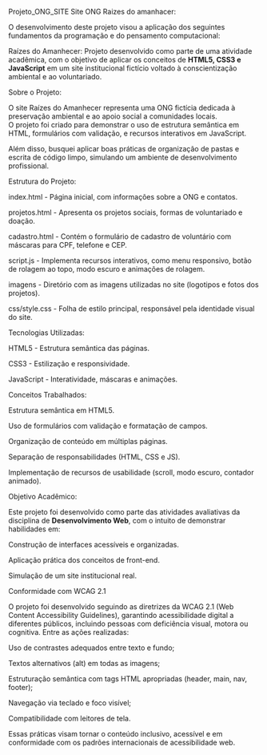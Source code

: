 Projeto_ONG_SITE
Site ONG Raizes do amanhacer:

O desenvolvimento deste projeto visou a aplicação dos seguintes fundamentos da programação e do pensamento computacional:

Raízes do Amanhecer: Projeto desenvolvido como parte de uma atividade acadêmica, com o objetivo de aplicar os conceitos de **HTML5, CSS3 e JavaScript** em um site institucional fictício voltado à conscientização ambiental e ao voluntariado.




Sobre o Projeto:

O site Raízes do Amanhecer representa uma ONG fictícia dedicada à preservação ambiental e ao apoio social a comunidades locais.  
O projeto foi criado para demonstrar o uso de estrutura semântica em HTML, formulários com validação, e recursos interativos em JavaScript.

Além disso, busquei aplicar boas práticas de organização de pastas e escrita de código limpo, simulando um ambiente de desenvolvimento profissional.




Estrutura do Projeto:

index.html - Página inicial, com informações sobre a ONG e contatos.

projetos.html - Apresenta os projetos sociais, formas de voluntariado e doação. 

cadastro.html - Contém o formulário de cadastro de voluntário com máscaras para CPF, telefone e CEP.

script.js - Implementa recursos interativos, como menu responsivo, botão de rolagem ao topo, modo escuro e animações de rolagem.

imagens - Diretório com as imagens utilizadas no site (logotipos e fotos dos projetos).

css/style.css - Folha de estilo principal, responsável pela identidade visual do site.




Tecnologias Utilizadas:

HTML5 - Estrutura semântica das páginas. 

CSS3 - Estilização e responsividade. 

JavaScript - Interatividade, máscaras e animações. 



Conceitos Trabalhados: 

Estrutura semântica em HTML5.

Uso de formulários com validação e formatação de campos.

Organização de conteúdo em múltiplas páginas.

Separação de responsabilidades (HTML, CSS e JS).

Implementação de recursos de usabilidade (scroll, modo escuro, contador animado).

Objetivo Acadêmico:

Este projeto foi desenvolvido como parte das atividades avaliativas da disciplina de **Desenvolvimento Web**, com o intuito de demonstrar habilidades em:

Construção de interfaces acessíveis e organizadas.

Aplicação prática dos conceitos de front-end.

Simulação de um site institucional real.

Conformidade com WCAG 2.1

O projeto foi desenvolvido seguindo as diretrizes da WCAG 2.1 (Web Content Accessibility Guidelines), garantindo acessibilidade digital a diferentes públicos, incluindo pessoas com deficiência visual, motora ou cognitiva.
Entre as ações realizadas:

Uso de contrastes adequados entre texto e fundo;

Textos alternativos (alt) em todas as imagens;

Estruturação semântica com tags HTML apropriadas (header, main, nav, footer);

Navegação via teclado e foco visível;

Compatibilidade com leitores de tela.

Essas práticas visam tornar o conteúdo inclusivo, acessível e em conformidade com os padrões internacionais de acessibilidade web.


